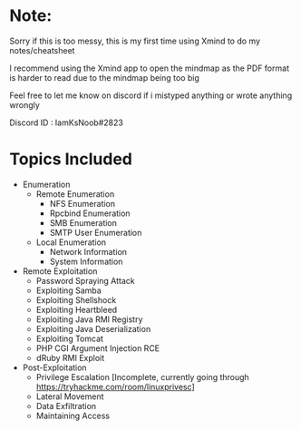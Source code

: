 # Note: 
Sorry if this is too messy, this is my first time using Xmind to do my notes/cheatsheet

I recommend using the Xmind app to open the mindmap as the PDF format is harder to read due to the mindmap being too big

Feel free to let me know on discord if i mistyped anything or wrote anything wrongly 

Discord ID : IamKsNoob#2823

# Topics Included

- Enumeration
  - Remote Enumeration
    - NFS Enumeration
    - Rpcbind Enumeration
    - SMB Enumeration
    - SMTP User Enumeration
  - Local Enumeration
    - Network Information
    - System Information
- Remote Exploitation
  - Password Spraying Attack
  - Exploiting Samba
  - Exploiting Shellshock
  - Exploiting Heartbleed
  - Exploiting Java RMI Registry
  - Exploiting Java Deserialization 
  - Exploiting Tomcat
  - PHP CGI Argument Injection RCE
  - dRuby RMI Exploit 
- Post-Exploitation
  - Privilege Escalation [Incomplete, currently going through https://tryhackme.com/room/linuxprivesc]
  - Lateral Movement
  - Data Exfiltration 
  - Maintaining Access 

